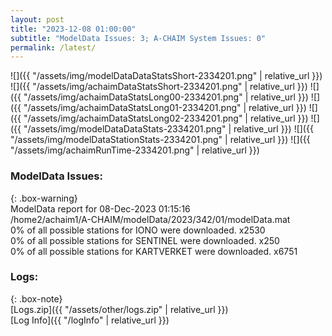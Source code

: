 ```yaml
---
layout: post
title: "2023-12-08 01:00:00"
subtitle: "ModelData Issues: 3; A-CHAIM System Issues: 0"
permalink: /latest/
---
```


![]({{ "/assets/img/modelDataDataStatsShort-2334201.png" | relative_url }})
![]({{ "/assets/img/achaimDataStatsShort-2334201.png" | relative_url }})
![]({{ "/assets/img/achaimDataStatsLong00-2334201.png" | relative_url }})
![]({{ "/assets/img/achaimDataStatsLong01-2334201.png" | relative_url }})
![]({{ "/assets/img/achaimDataStatsLong02-2334201.png" | relative_url }})
![]({{ "/assets/img/modelDataDataStats-2334201.png" | relative_url }})
![]({{ "/assets/img/modelDataStationStats-2334201.png" | relative_url }})
![]({{ "/assets/img/achaimRunTime-2334201.png" | relative_url }})


### ModelData Issues:  
  
{: .box-warning}  
 ModelData report for 08-Dec-2023 01:15:16   
 /home2/achaim1/A-CHAIM/modelData/2023/342/01/modelData.mat   
 0% of all possible stations for IONO were downloaded. x2530   
 0% of all possible stations for SENTINEL were downloaded. x250   
 0% of all possible stations for KARTVERKET were downloaded. x6751   
  


### Logs:  
  
{: .box-note}  
[Logs.zip]({{ "/assets/other/logs.zip" | relative_url }})  
[Log Info]({{ "/logInfo" | relative_url }})  

